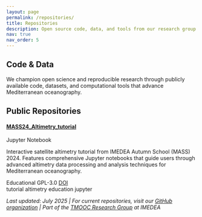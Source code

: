 ```yaml
---
layout: page
permalink: /repositories/
title: Repositories
description: Open source code, data, and tools from our research group
nav: true
nav_order: 5
---
```


## Code & Data

We champion open science and reproducible research through publicly available code, datasets, and computational tools that advance Mediterranean oceanography.

## Public Repositories

<div class="repo-grid">

<div class="repo-card">
  <div class="repo-header">
    <h4><a href="https://github.com/IMEDEA-AP-LAB/MASS24_Altimetry_tutorial" target="_blank"><i class="fab fa-github"></i> MASS24_Altimetry_tutorial</a></h4>
    <span class="repo-language">Jupyter Notebook</span>
  </div>
  <p>Interactive satellite altimetry tutorial from IMEDEA Autumn School (MASS) 2024. Features comprehensive Jupyter notebooks that guide users through advanced altimetry data processing and analysis techniques for Mediterranean oceanography.</p>
  <div class="repo-stats">
    <span class="repo-stat"><i class="fas fa-star"></i> Educational</span>
    <span class="repo-stat"><i class="fas fa-code-branch"></i> GPL-3.0</span>
    <span class="repo-stat"><i class="fas fa-book"></i> <a href="https://doi.org/10.5281/zenodo.13962687" target="_blank">DOI</a></span>
  </div>
  <div class="repo-topics">
    <span class="topic">tutorial</span>
    <span class="topic">altimetry</span>
    <span class="topic">education</span>
    <span class="topic">jupyter</span>
  </div>
</div>

*Last updated: July 2025 | For current repositories, visit our [GitHub organization](https://github.com/IMEDEA-AP-LAB) | Part of the [TMOOC Research Group](https://imedea.uib-csic.es/en/research/marine-technologies-operational-and-coastal-oceanography/) at IMEDEA*

